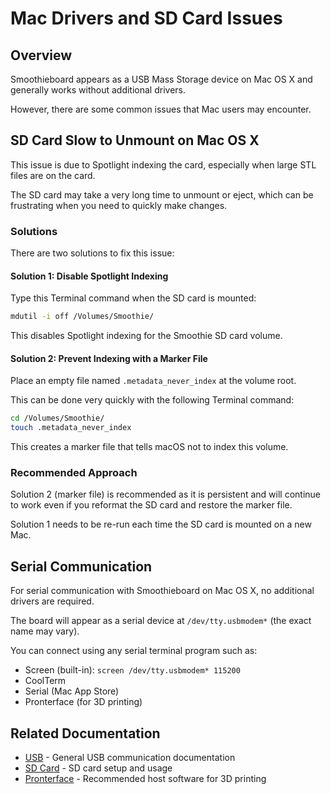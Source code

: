 
# Mac Drivers and SD Card Issues

## Overview

Smoothieboard appears as a USB Mass Storage device on Mac OS X and generally works without additional drivers.

However, there are some common issues that Mac users may encounter.

## SD Card Slow to Unmount on Mac OS X

This issue is due to Spotlight indexing the card, especially when large STL files are on the card.

The SD card may take a very long time to unmount or eject, which can be frustrating when you need to quickly make changes.

### Solutions

There are two solutions to fix this issue:

#### Solution 1: Disable Spotlight Indexing

Type this Terminal command when the SD card is mounted:

```bash
mdutil -i off /Volumes/Smoothie/
```

This disables Spotlight indexing for the Smoothie SD card volume.

#### Solution 2: Prevent Indexing with a Marker File

Place an empty file named `.metadata_never_index` at the volume root.

This can be done very quickly with the following Terminal command:

```bash
cd /Volumes/Smoothie/
touch .metadata_never_index
```

This creates a marker file that tells macOS not to index this volume.

### Recommended Approach

Solution 2 (marker file) is recommended as it is persistent and will continue to work even if you reformat the SD card and restore the marker file.

Solution 1 needs to be re-run each time the SD card is mounted on a new Mac.

## Serial Communication

For serial communication with Smoothieboard on Mac OS X, no additional drivers are required.

The board will appear as a serial device at `/dev/tty.usbmodem*` (the exact name may vary).

You can connect using any serial terminal program such as:

- Screen (built-in): `screen /dev/tty.usbmodem* 115200`
- CoolTerm
- Serial (Mac App Store)
- Pronterface (for 3D printing)

## Related Documentation

- [USB](usb) - General USB communication documentation
- [SD Card](sd-card) - SD card setup and usage
- [Pronterface](pronterface) - Recommended host software for 3D printing

